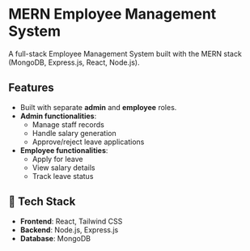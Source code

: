 # MERN Employee Management System

A full-stack Employee Management System built with the MERN stack (MongoDB, Express.js, React, Node.js).

##  Features

- Built with separate **admin** and **employee** roles.
- **Admin functionalities**:
  - Manage staff records
  - Handle salary generation
  - Approve/reject leave applications
- **Employee functionalities**:
  - Apply for leave
  - View salary details
  - Track leave status

## 🚀 Tech Stack

- **Frontend**: React, Tailwind CSS
- **Backend**: Node.js, Express.js
- **Database**: MongoDB

